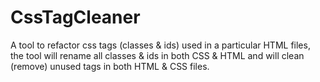 # CssTagCleaner
A tool to refactor css tags (classes &amp; ids) used in a particular HTML files, the tool will rename all classes &amp; ids in both CSS &amp; HTML and will clean (remove) unused tags in both HTML &amp; CSS files.
